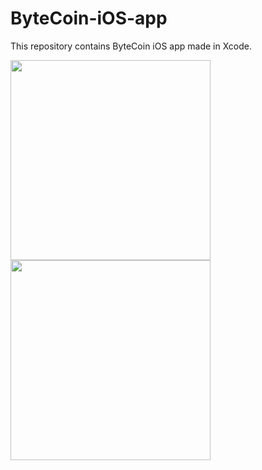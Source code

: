 # ByteCoin-iOS-app
This repository contains ByteCoin iOS app made in Xcode.


<img src="https://user-images.githubusercontent.com/71961042/158020650-90e0a1ac-af6d-422f-bb5a-43a034088f1f.PNG" width="320"> <img src="https://user-images.githubusercontent.com/71961042/158020658-f4c0e167-d998-4c78-823d-e4405a110428.PNG" width="320">
